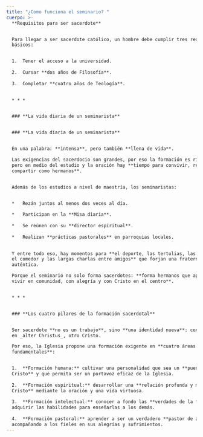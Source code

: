 ```yaml
---
title: "¿Como funciona el seminario? "
cuerpo: >-
  **Requisitos para ser sacerdote**


  Para llegar a ser sacerdote católico, un hombre debe cumplir tres requisitos
  básicos:


  1.  Tener el acceso a la universidad.
      
  2.  Cursar **dos años de Filosofía**.
      
  3.  Completar **cuatro años de Teología**.
      

  * * *


  ### **La vida diaria de un seminarista**


  ### **La vida diaria de un seminarista**


  En una palabra: **intensa**, pero también **llena de vida**.  

  Las exigencias del sacerdocio son grandes, por eso la formación es rigurosa…
  pero en medio del estudio y la oración hay **tiempo para convivir, reír y
  compartir como hermanos**.


  Además de los estudios a nivel de maestría, los seminaristas:


  *   Rezán juntos al menos dos veces al día.
      
  *   Participan en la **Misa diaria**.
      
  *   Se reúnen con su **director espiritual**.
      
  *   Realizan **prácticas pastorales** en parroquias locales.
      

  Y entre todo eso, hay momentos para **el deporte, las tertulias, las bromas en
  el comedor y las largas charlas entre amigos** que forjan una fraternidad
  auténtica.  

  Porque el seminario no solo forma sacerdotes: **forma hermanos que aprenden a
  vivir en comunidad, con alegría y con Cristo en el centro**.


  * * *


  ### **Los cuatro pilares de la formación sacerdotal**


  Ser sacerdote **no es un trabajo**, sino **una identidad nueva**: convertirse
  en _alter Christus_, otro Cristo.  

  Por eso, la Iglesia propone una formación exigente en **cuatro áreas
  fundamentales**:


  1.  **Formación humana:** cultivar una personalidad que sea un **puente hacia
  Cristo** y que permita ser un portavoz eficaz de la Iglesia.
      
  2.  **Formación espiritual:** desarrollar una **relación profunda y madura con
  Cristo** mediante la oración y una vida virtuosa.
      
  3.  **Formación intelectual:** conocer a fondo las **verdades de la fe** y
  adquirir las habilidades para enseñarlas a los demás.
      
  4.  **Formación pastoral:** aprender a ser un verdadero **pastor de almas**,
  acompañando a los fieles en sus alegrías y sufrimientos.
---
```

